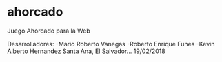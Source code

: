 # ahorcado
Juego Ahorcado para la Web

Desarrolladores:
  -Mario Roberto Vanegas
  -Roberto Enrique Funes 
  -Kevin Alberto Hernandez
Santa Ana, El Salvador... 19/02/2018  


